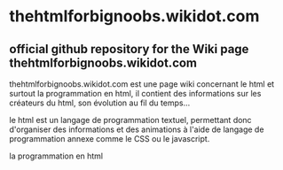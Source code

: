 # thehtmlforbignoobs.wikidot.com

## official github repository for the Wiki page thehtmlforbignoobs.wikidot.com

thehtmlforbignoobs.wikidot.com est une page wiki concernant le html et surtout la programmation en html, il contient des informations sur les créateurs du html, son évolution au fil du temps...

le html est un langage de programmation textuel, permettant donc d'organiser des informations et des animations à l'aide de langage de programmation annexe comme le CSS ou le javascript.

la programmation en html

